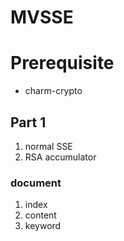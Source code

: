 # MVSSE

# Prerequisite
- charm-crypto

## Part 1

1. normal SSE
2. RSA accumulator

### document

1. index
2. content
3. keyword

